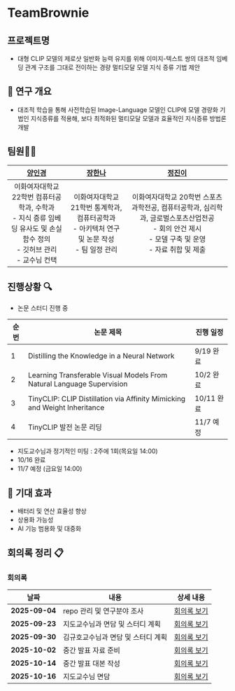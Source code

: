 # TeamBrownie

## 프로젝트명
- 대형 CLIP 모델의 제로샷 일반화 능력 유지를 위해 이미지-텍스트 쌍의 대조적 임베딩 관계 구조를 그대로 전이하는 경량 멀티모달 모델 지식 증류 기법 제안

## 📝 연구 개요
- 대조적 학습을 통해 사전학습된 Image-Language 모델인 CLIP에 모델 경량화 기법인 지식증류를 적용해, 보다 최적화된 멀티모달 모델과 효율적인 지식증류 방법론 개발

## 팀원👩‍💻

|[양인경](https://github.com/Rosieyang01)|[장한나](https://github.com/Hanna07111)|[정진이](https://github.com/Jeannie159)|
|:--:|:--:|:--:|
|이화여자대학교 22학번 컴퓨터공학과, 수학과<br> - 지식 증류 임베딩 유사도 및 손실 함수 정의<br> - 깃허브 관리<br> - 교수님 컨택 |이화여자대학교 21학번 통계학과, 컴퓨터공학과<br> - 아키텍처 연구 및 논문 작성 <br> - 팀 일정 관리|이화여자대학교 20학번 스포츠과학전공, 컴퓨터공학과, 심리학과, 글로벌스포츠산업전공 <br> - 회의 안건 제시<br> - 모델 구축 및 운영 <br> - 자료 취합 및 제출|

## 진행상황 🔍
- 논문 스터디 진행 중

| 순번       | 논문 제목                                               | 진행 일정  |
|------------|----------------------------------------------------|------------|
| 1 | Distilling the Knowledge in a Neural Network            | 9/19 완료 |
| 2 | Learning Transferable Visual Models From Natural Language Supervision   | 10/2 완료 |
| 3 | TinyCLIP: CLIP Distillation via Affinity Mimicking and Weight Inheritance   | 10/11 완료 |
| 4 | TinyCLIP 발전 논문 리딩 | 11/7 예정 |

- 지도교수님과 정기적인 미팅 : 2주에 1회(목요일 14:00)
-   10/16 완료
-   11/7 예정 (금요일 14:00)



## 🚀 기대 효과
- 배터리 및 연산 효율성 향상
- 상용화 가능성
- AI 기능 범용화 및 대중화


## 회의록 정리 📋



### 회의록

| 날짜       | 내용                                               | 상세 내용  |
|------------|----------------------------------------------------|------------|
| **2025-09-04** | repo 관리 및 연구분야 조사                     | [회의록 보기](https://funky-nut-70f.notion.site/264c99778d8280f58de3d0839d9aaf0c?source=copy_link) |
| **2025-09-23** | 지도교수님과 면담 및 스터디 계획                 | [회의록 보기](https://funky-nut-70f.notion.site/9-23-277c99778d8280f48f88e2fbb20540a8?source=copy_link) |
| **2025-09-30** | 김규호교수님과 면담 및 스터디 계획                 | [회의록 보기](https://funky-nut-70f.notion.site/27ec99778d8280c18ddeeafd400b9c42?source=copy_link) |
| **2025-10-02** | 중간 발표 자료 준비                 | [회의록 보기](https://funky-nut-70f.notion.site/27ec99778d82807fac05e2a4e35cef72?source=copy_link) |
| **2025-10-14** | 중간 발표 대본 작성                 | [회의록 보기](https://funky-nut-70f.notion.site/28cc99778d82803f9b10fd07dccf39a8?source=copy_link) |
| **2025-10-16** | 지도교수님 면담                 | [회의록 보기](https://funky-nut-70f.notion.site/10-16-28cc99778d8280f3b7cde635da04029a?source=copy_link) |

